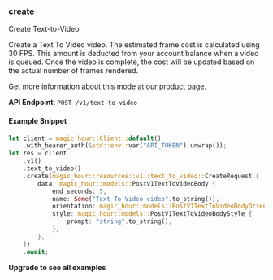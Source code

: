 
### create <a name="create"></a>
Create Text-to-Video

Create a Text To Video video. The estimated frame cost is calculated using 30 FPS. This amount is deducted from your account balance when a video is queued. Once the video is complete, the cost will be updated based on the actual number of frames rendered.
  
Get more information about this mode at our [product page](/products/text-to-video).
  

**API Endpoint**: `POST /v1/text-to-video`

#### Example Snippet

```rust
let client = magic_hour::Client::default()
    .with_bearer_auth(&std::env::var("API_TOKEN").unwrap());
let res = client
    .v1()
    .text_to_video()
    .create(magic_hour::resources::v1::text_to_video::CreateRequest {
        data: magic_hour::models::PostV1TextToVideoBody {
            end_seconds: 5,
            name: Some("Text To Video video".to_string()),
            orientation: magic_hour::models::PostV1TextToVideoBodyOrientationEnum::Landscape,
            style: magic_hour::models::PostV1TextToVideoBodyStyle {
                prompt: "string".to_string(),
            },
        },
    })
    .await;
```

**Upgrade to see all examples**
